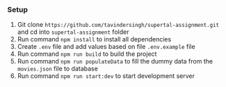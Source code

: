 ### Setup
1. Git clone `https://github.com/tavindersingh/supertal-assignment.git` and cd into `supertal-assignment` folder
2. Run command `npm install` to install all dependencies
3. Create `.env` file and add values based on file `.env.example` file
4. Run command `npm run build` to build the project
5. Run command `npm run populateData` to fill the dummy data from the `movies.json` file to database
6. Run command `npm run start:dev` to start development server